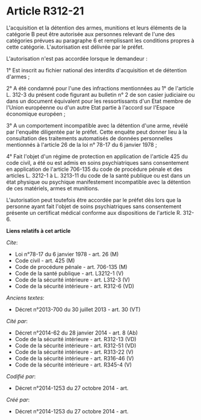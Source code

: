 # Article R312-21

L'acquisition et la détention des armes, munitions et leurs éléments de la catégorie B peut être autorisée aux personnes
relevant de l'une des catégories prévues au paragraphe 6 et remplissant les conditions propres à cette catégorie.
L'autorisation est délivrée par le préfet. 

L'autorisation n'est pas accordée lorsque le demandeur : 

1° Est inscrit au fichier national des interdits d'acquisition et de détention d'armes ; 

2° A été condamné pour l'une des infractions mentionnées au 1° de l'article L. 312-3 du présent code figurant au bulletin n°
2 de son casier judiciaire ou dans un document équivalent pour les ressortissants d'un Etat membre de l'Union européenne ou
d'un autre Etat partie à l'accord sur l'Espace économique européen ; 

3° A un comportement incompatible avec la détention d'une arme, révélé par l'enquête diligentée par le préfet. Cette enquête
peut donner lieu à la consultation des traitements automatisés de données personnelles mentionnés à l'article 26 de la loi n°
78-17 du 6 janvier 1978 ; 

4° Fait l'objet d'un régime de protection en application de l'article 425 du code civil, a été ou est admis en soins
psychiatriques sans consentement en application de l'article 706-135 du code de procédure pénale et des articles L. 3212-1 à
L. 3213-11 du code de la santé publique ou est dans un état physique ou psychique manifestement incompatible avec la
détention de ces matériels, armes et munitions. 

L'autorisation peut toutefois être accordée par le préfet dès lors que la personne ayant fait l'objet de soins psychiatriques
sans consentement présente un certificat médical conforme aux dispositions de l'article R. 312-6.

**Liens relatifs à cet article**

_Cite_:

  - Loi n°78-17 du 6 janvier 1978 - art. 26 (M)
  - Code civil - art. 425 (M)
  - Code de procédure pénale - art. 706-135 (M)
  - Code de la santé publique - art. L3212-1 (V)
  - Code de la sécurité intérieure - art. L312-3 (V)
  - Code de la sécurité intérieure - art. R312-6 (VD)

_Anciens textes_:

  - Décret n°2013-700 du 30 juillet 2013 - art. 30 (VT)

_Cité par_:

  - Décret n°2014-62 du 28 janvier 2014 - art. 8 (Ab)
  - Code de la sécurité intérieure - art. R312-13 (VD)
  - Code de la sécurité intérieure - art. R312-51 (VD)
  - Code de la sécurité intérieure - art. R313-22 (V)
  - Code de la sécurité intérieure - art. R316-46 (V)
  - Code de la sécurité intérieure - art. R345-4 (V)

_Codifié par_:

  - Décret n°2014-1253 du 27 octobre 2014 - art.

_Créé par_:

  - Décret n°2014-1253 du 27 octobre 2014 - art.
